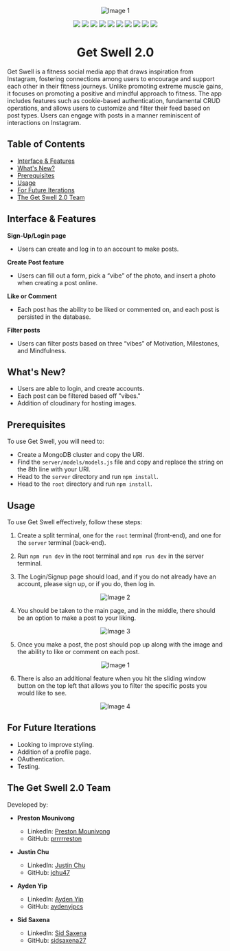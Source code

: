 <p align="center">
  <img src="server/image-assets/1.png" alt="Image 1">
</p>

<p align="center">
  <img src="https://img.shields.io/badge/React-61dafb?style=for-the-badge&logo=react&logoColor=white"> 
  <img src="https://img.shields.io/badge/Node.js-43853d?style=for-the-badge&logo=node.js&logoColor=white"> 
  <img src="https://img.shields.io/badge/Express-000000?style=for-the-badge&logo=express&logoColor=white"> 
  <img src="https://img.shields.io/badge/Material_UI-0081CB?style=for-the-badge"> 
  <img src="https://img.shields.io/badge/CSS-563d7c?style=for-the-badge"> 
  <img src="https://img.shields.io/badge/HTML-e34c26?style=for-the-badge"> 
  <img src="https://img.shields.io/badge/MongoDB-4ea94b?style=for-the-badge&logo=mongodb&logoColor=white"> 
  <img src="https://img.shields.io/badge/Webpack-8dd6f9?style=for-the-badge&logo=webpack&logoColor=white"> 
  <img src="https://img.shields.io/badge/Cookies-326ce5?style=for-the-badge"> 
  <img src="https://img.shields.io/badge/Cloudinary-4285F4?style=for-the-badge">
</p>

<h1 align="center">Get Swell 2.0</h1>

Get Swell is a fitness social media app that draws inspiration from Instagram, fostering connections among users to encourage and support each other in their fitness journeys. Unlike promoting extreme muscle gains, it focuses on promoting a positive and mindful approach to fitness. The app includes features such as cookie-based authentication, fundamental CRUD operations, and allows users to customize and filter their feed based on post types. Users can engage with posts in a manner reminiscent of interactions on Instagram.

## Table of Contents
- [Interface & Features](#interface--features)
- [What's New?](#whats-new)
- [Prerequisites](#prerequisites)
- [Usage](#usage)
- [For Future Iterations](#for-future-iterations)
- [The Get Swell 2.0 Team](#the-get-swell-20-team)

## Interface & Features

**Sign-Up/Login page**
- Users can create and log in to an account to make posts.

**Create Post feature**
- Users can fill out a form, pick a “vibe” of the photo, and insert a photo when creating a post online.

**Like or Comment**
- Each post has the ability to be liked or commented on, and each post is persisted in the database.

**Filter posts**
- Users can filter posts based on three “vibes” of Motivation, Milestones, and Mindfulness.

## What's New?

- Users are able to login, and create accounts.
- Each post can be filtered based off "vibes."
- Addition of cloudinary for hosting images.

## Prerequisites

To use Get Swell, you will need to:

- Create a MongoDB cluster and copy the URI.
- Find the `server/models/models.js` file and copy and replace the string on the 8th line with your URI.
- Head to the `server` directory and run `npm install`.
- Head to the `root` directory and run `npm install`.

## Usage

To use Get Swell effectively, follow these steps:

1. Create a split terminal, one for the `root` terminal (front-end), and one for the `server` terminal (back-end).

2. Run `npm run dev` in the root terminal and `npm run dev` in the server terminal.

3. The Login/Signup page should load, and if you do not already have an account, please sign up, or if you do, then log in.

<p align="center">
  <img src="server/image-assets/2.png" alt="Image 2">
</p>

4. You should be taken to the main page, and in the middle, there should be an option to make a post to your liking.

<p align="center">
  <img src="server/image-assets/3.png" alt="Image 3">
</p>

5. Once you make a post, the post should pop up along with the image and the ability to like or comment on each post.

<p align="center">
  <img src="server/image-assets/1.png" alt="Image 1">
</p>

6. There is also an additional feature when you hit the sliding window button on the top left that allows you to filter the specific posts you would like to see.

<p align="center">
  <img src="server/image-assets/4.png" alt="Image 4">
</p>

## For Future Iterations
- Looking to improve styling.
- Addition of a profile page.
- OAuthentication.
- Testing.

## The Get Swell 2.0 Team

Developed by:

- **Preston Mounivong**
  - LinkedIn: [Preston Mounivong](https://www.linkedin.com/in/prestonmounivong/)
  - GitHub: [prrrrreston](https://github.com/prrrrreston)

- **Justin Chu**
  - LinkedIn: [Justin Chu](https://www.linkedin.com/in/justin-chu-10a70a205/)
  - GitHub: [jchu47](https://github.com/jchu47)

- **Ayden Yip**
  - LinkedIn: [Ayden Yip](https://www.linkedin.com/in/aydenyip/)
  - GitHub: [aydenyipcs](https://github.com/aydenyipcs)

- **Sid Saxena**
  - LinkedIn: [Sid Saxena](https://www.linkedin.com/in/siddhantsaxena27/)
  - GitHub: [sidsaxena27](https://github.com/sidsaxena27)
